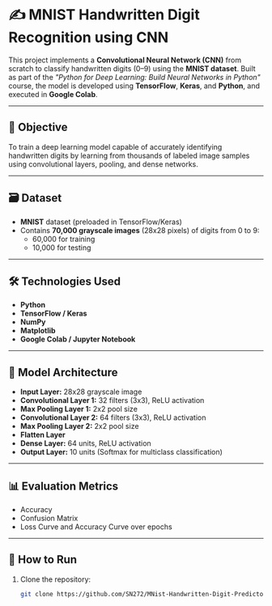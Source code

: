 # ✍️ MNIST Handwritten Digit Recognition using CNN

This project implements a **Convolutional Neural Network (CNN)** from scratch to classify handwritten digits (0–9) using the **MNIST dataset**. Built as part of the *"Python for Deep Learning: Build Neural Networks in Python"* course, the model is developed using **TensorFlow**, **Keras**, and **Python**, and executed in **Google Colab**.

---

## 📌 Objective

To train a deep learning model capable of accurately identifying handwritten digits by learning from thousands of labeled image samples using convolutional layers, pooling, and dense networks.

---

## 🗃️ Dataset

- **MNIST** dataset (preloaded in TensorFlow/Keras)
- Contains **70,000 grayscale images** (28x28 pixels) of digits from 0 to 9:
  - 60,000 for training
  - 10,000 for testing

---

## 🛠️ Technologies Used

- **Python**  
- **TensorFlow / Keras**  
- **NumPy**  
- **Matplotlib**  
- **Google Colab / Jupyter Notebook**

---

## 🧠 Model Architecture

- **Input Layer:** 28x28 grayscale image  
- **Convolutional Layer 1:** 32 filters (3x3), ReLU activation  
- **Max Pooling Layer 1:** 2x2 pool size  
- **Convolutional Layer 2:** 64 filters (3x3), ReLU activation  
- **Max Pooling Layer 2:** 2x2 pool size  
- **Flatten Layer**  
- **Dense Layer:** 64 units, ReLU activation  
- **Output Layer:** 10 units (Softmax for multiclass classification)

---

## 📊 Evaluation Metrics

- Accuracy  
- Confusion Matrix  
- Loss Curve and Accuracy Curve over epochs

---

## 🚀 How to Run

1. Clone the repository:
   ```bash
   git clone https://github.com/SN272/MNist-Handwritten-Digit-Predictor-CNN.git

